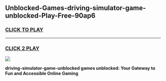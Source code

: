 
## Unblocked-Games-driving-simulator-game-unblocked-Play-Free-90ap6
<h3>
<a href="https://premium76.site?title=driving-simulator-game-unblocked&ref=23A">CLICK TO PLAY</a></h3>
<hr>

<h3>
<a href="https://premium76.site?title=driving-simulator-game-unblocked&ref=23A">CLICK 2 PLAY</a>
  
</h3>

<a href="https://premium76.site?title=driving-simulator-game-unblocked&ref=23A"><img src="https://clearcache.store/games.png"></a>


**driving-simulator-game-unblocked games unblocked: Your Gateway to Fun and Accessible Online Gaming**

